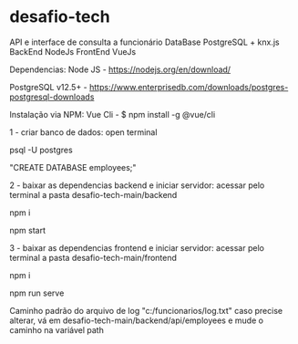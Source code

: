 # desafio-tech

API e interface de consulta a funcionário
DataBase PostgreSQL + knx.js
BackEnd NodeJs
FrontEnd VueJs


Dependencias:
Node JS - https://nodejs.org/en/download/

PostgreSQL v12.5+ - https://www.enterprisedb.com/downloads/postgres-postgresql-downloads

Instalação via NPM:
Vue Cli - $ npm install -g @vue/cli

1 - criar banco de dados:
open terminal

psql -U postgres

"CREATE DATABASE employees;"

2 - baixar as dependencias backend e iniciar servidor:
acessar pelo terminal a pasta desafio-tech-main/backend

npm i

npm start

3 - baixar as dependencias frontend e iniciar servidor:
acessar pelo terminal a pasta desafio-tech-main/frontend

npm i

npm run serve

Caminho padrão do arquivo de log "c:/funcionarios/log.txt" caso precise alterar, vá em desafio-tech-main/backend/api/employees e mude o caminho na variável path
